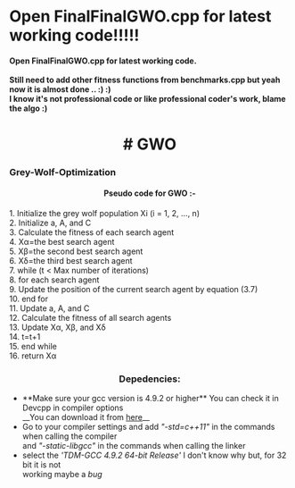 <h1>Open FinalFinalGWO.cpp for latest working code!!!!!</h1>
<h4>Open FinalFinalGWO.cpp for latest working code.<br> <br>Still need to add other fitness functions from benchmarks.cpp but yeah now it is almost done .. :) :)<br>I know it's not professional code or like professional coder's work, blame the algo :)</h4>
<h1 align="center"># GWO</h1>
<html>

<p><h3>Grey-Wolf-Optimization</h3>

<h4 align="center">Pseudo code for GWO :-</h4></p>

<p style="padding-right: 5px;">1. Initialize the grey wolf population Xi (i = 1, 2, ..., n)<br>
2. Initialize a, A, and C<br>
3. Calculate the fitness of each search agent<br>
4. Xα=the best search agent<br>
5. Xβ=the second best search agent<br>
6. Xδ=the third best search agent<br>
7. while (t < Max number of iterations)<br>
8. for each search agent<br>
9. Update the position of the current search agent by equation (3.7)<br>
10. end for<br>
11. Update a, A, and C<br>
12. Calculate the fitness of all search agents<br>
13. Update Xα, Xβ, and Xδ<br>
14. t=t+1<br>
15. end while<br>
16. return Xα<br>
  </p>
<p>
<h3 align="center"> Depedencies:</h3></p>
 <ul>
  <li>**Make sure your gcc version is 4.9.2 or higher** You can check it in Devcpp in compiler options
    <br>__You can download it from <a href="url">here</a>__</li>
  <li>Go to your compiler settings and add <i>"-std=c++11"</i> in the commands when calling the compiler<br>
    <t>and <i>"-static-libgcc"</i> in the commands when calling the linker</t></li>
      <li>select the <em>'TDM-GCC 4.9.2 64-bit Release'</em> I don't know why but, for 32 bit it is not <br> working maybe a <i>bug</i></li>
</ul> 

</html>
